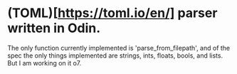 # (TOML)[https://toml.io/en/] parser written in Odin.

The only function currently implemented is 'parse_from_filepath', and of the spec the only things implemented are strings, ints, floats, bools, and lists. But I am working on it o7.